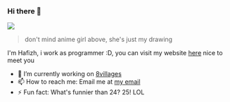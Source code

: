 ### Hi there 👋

<!--
**hafizhrf/hafizhrf** is a ✨ _special_ ✨ repository because its `README.md` (this file) appears on your GitHub profile.

Here are some ideas to get you started:

- 🔭 I’m currently working on ...
- 🌱 I’m currently learning ...
- 👯 I’m looking to collaborate on ...
- 🤔 I’m looking for help with ...
- 💬 Ask me about ...
- 📫 How to reach me: ...
- 😄 Pronouns: ...
- ⚡ Fun fact: ...
-->
![](https://cdn.discordapp.com/attachments/698929848600625223/733188971953258587/Untitled8_20200716120637_1-picsay.png)

>don't mind anime girl above, she's just my drawing

I'm Hafizh, i work as programmer :D, you can visit my website [here](https://me.hafizhrf.vercel.app/)
nice to meet you


- 🔭 I’m currently working on [8villages](https://github.com/8villages)
- 📫 How to reach me: Email me at [my email](hafizhrf@yahoo.com)
- ⚡ Fun fact: What's funnier than 24? 25! LOL
